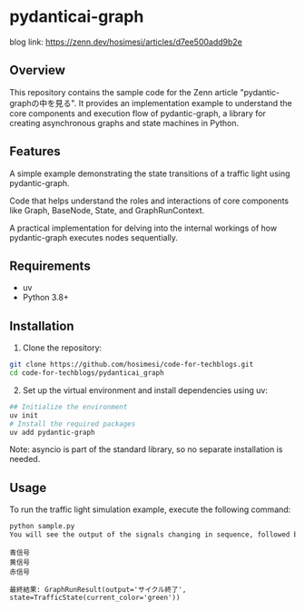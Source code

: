 # pydanticai-graph

blog link: https://zenn.dev/hosimesi/articles/d7ee500add9b2e

## Overview
This repository contains the sample code for the Zenn article "pydantic-graphの中を見る".
It provides an implementation example to understand the core components and execution flow of pydantic-graph, a library for creating asynchronous graphs and state machines in Python.

## Features
A simple example demonstrating the state transitions of a traffic light using pydantic-graph.

Code that helps understand the roles and interactions of core components like Graph, BaseNode, State, and GraphRunContext.

A practical implementation for delving into the internal workings of how pydantic-graph executes nodes sequentially.

## Requirements
- uv
- Python 3.8+

## Installation
1. Clone the repository:

```Bash
git clone https://github.com/hosimesi/code-for-techblogs.git
cd code-for-techblogs/pydanticai_graph
```
2. Set up the virtual environment and install dependencies using uv:
```Bash
## Initialize the environment
uv init
# Install the required packages
uv add pydantic-graph
```
Note: asyncio is part of the standard library, so no separate installation is needed.

## Usage
To run the traffic light simulation example, execute the following command:

``` Bash
python sample.py
You will see the output of the signals changing in sequence, followed by the final result of the graph execution.
```

```Plaintext
青信号
黄信号
赤信号

最終結果: GraphRunResult(output='サイクル終了', state=TrafficState(current_color='green'))
```
